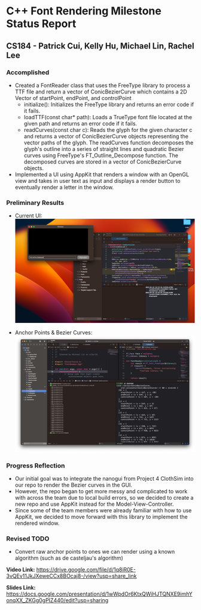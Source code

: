# C++ Font Rendering Milestone Status Report
## CS184 - Patrick Cui, Kelly Hu, Michael Lin, Rachel Lee

### Accomplished
- Created a FontReader class that uses the FreeType library to process a TTF file and return a vector of ConicBezierCurve which contains a 2D Vector of startPoint, endPoint, and controlPoint
    - initialize(): Initializes the FreeType library and returns an error code if it fails.
    - loadTTF(const char* path): Loads a TrueType font file located at the given path and returns an error code if it fails.
    - readCurves(const char c): Reads the glyph for the given character c and returns a vector of ConicBezierCurve objects representing the vector paths of the glyph.
    The readCurves function decomposes the glyph's outline into a series of straight lines and quadratic Bezier curves using FreeType's FT_Outline_Decompose function. The decomposed curves are stored in a vector of ConicBezierCurve objects.
- Implemented a UI using AppKit that renders a window with an OpenGL view and takes in user text as input and displays a render button to eventually render a letter in the window.


### Preliminary Results
- Current UI:
![Current UI](/docs/images/ui.png)

- Anchor Points & Bezier Curves:
![Anchor Points](/docs/images/FontReader.png)

### Progress Reflection

- Our initial goal was to integrate the nanogui from Project 4 ClothSim into our repo to render the Bezier curves in the GUI.
- However, the repo began to get more messy and complicated to work with across the team due to local build errors, so we decided to create a new repo and use AppKit instead for the Model-View-Controller.
- Since some of the team members were already familiar with how to use AppKit, we decided to move forward with this library to implement the rendered window.


### Revised TODO
- Convert raw anchor points to ones we can render using a known algorithm (such as de casteljau's algorithm) 

**Video Link:**
https://drive.google.com/file/d/1q8iR0E-3vQEv11JkJXeweCCx8BOcaj8-/view?usp=share_link 

**Slides Link:**
https://docs.google.com/presentation/d/1wWpdOr6KtxQWiHJTQNXE9imhYonqXX_ZKGg0gPIZ440/edit?usp=sharing